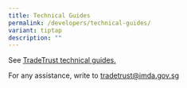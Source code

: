 ```yaml
---
title: Technical Guides
permalink: /developers/technical-guides/
variant: tiptap
description: ""
---
```

<p>See <a href="https://docs.tradetrust.io/" rel="noopener noreferrer nofollow" target="_blank">TradeTrust technical guides.</a>
</p>
<p></p>
<p>For any assistance, write to <a href="mailto:tradetrust@imda.gov.sg" rel="noopener noreferrer nofollow" target="_blank">tradetrust@imda.gov.sg</a>
</p>